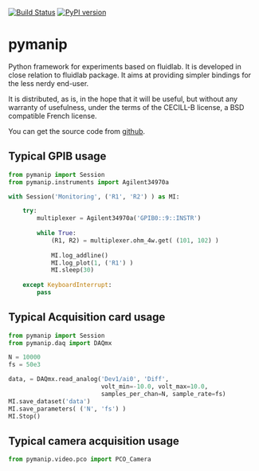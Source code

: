 [![Build Status](https://travis-ci.com/jsalort/pymanip.svg?branch=master)](https://travis-ci.com/jsalort/pymanip)
[![PyPI version](https://badge.fury.io/py/pymanip.svg)](https://badge.fury.io/py/pymanip)

pymanip
=======

Python framework for experiments based on fluidlab.
It is  developed in close relation to fluidlab package. It aims at
providing simpler bindings for the less nerdy end-user.

It is distributed, as is, in the hope that it will be useful,
but without any warranty of usefulness, under the terms of
the CECILL-B license, a BSD compatible French license.

You can get the source code from [github](https://github.com/jsalort/pymanip).

Typical GPIB usage
------------------

```python
from pymanip import Session
from pymanip.instruments import Agilent34970a

with Session('Monitoring', ('R1', 'R2') ) as MI:

    try:
        multiplexer = Agilent34970a('GPIB0::9::INSTR')
       
        while True:
            (R1, R2) = multiplexer.ohm_4w.get( (101, 102) )
            
            MI.log_addline()
            MI.log_plot(1, ('R1') )
            MI.sleep(30)
    
    except KeyboardInterrupt:
        pass
```

Typical Acquisition card usage
------------------------------

```python
from pymanip import Session
from pymanip.daq import DAQmx

N = 10000
fs = 50e3

data, = DAQmx.read_analog('Dev1/ai0', 'Diff',
                          volt_min=-10.0, volt_max=10.0,
                          samples_per_chan=N, sample_rate=fs)
MI.save_dataset('data')
MI.save_parameters( ('N', 'fs') )
MI.Stop()
```

Typical camera acquisition usage
--------------------------------

```python
from pymanip.video.pco import PCO_Camera
```
